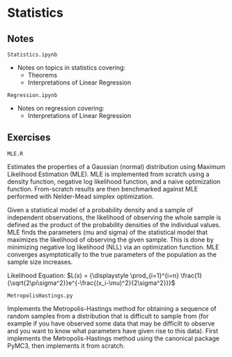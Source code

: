 # Statistics

## Notes

`Statistics.ipynb`
* Notes on topics in statistics covering:
    * Theorems
    * Interpretations of Linear Regression

`Regression.ipynb`
* Notes on regression covering:
    * Interpretations of Linear Regression

## Exercises

`MLE.R`

Estimates the properties of a Gaussian (normal) distribution using Maximum Likelihood Estimation (MLE). MLE is implemented from scratch using a density function, negative log likelihood function, and a naive optimization function. From-scratch results are then benchmarked against MLE performed with Nelder-Mead simplex optimization.

Given a statistical model of a probability density and a sample of independent observations, the likelihood of observing the whole sample is defined as the product of the probability densities of the individual values. MLE finds the parameters (mu and sigma) of the statistical model that maximizes the likelihood of observing the given sample. This is done by minimizing negative log likelihood (NLL) via an optimization function. MLE converges asymptotically to the true parameters of the population as the sample size increases.

Likelihood Equation: $L(x) = {\displaystyle \prod_{i=1}^{i=n} \frac{1}{\sqrt{2\pi\sigma^2}}e^{-\frac{(x_i-\mu)^2}{2\sigma^2}}}$

`MetropolisHastings.py`

Implements the Metropolis-Hastings method for obtaining a sequence of random samples from a distribution that is difficult to sample from (for example if you have observed some data that may be difficilt to observe and you want to know what parameters have given rise to this data). First implements the Metropolis-Hastings method using the canonical package PyMC3, then implements it from scratch.
